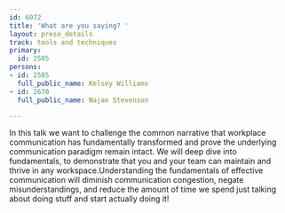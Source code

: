```yaml
---
id: 6072
title: 'What are you saying? '
layout: preso_details
track: tools and techniques
primary:
  id: 2505
persons:
- id: 2505
  full_public_name: Kelsey Williams
- id: 2670
  full_public_name: Najae Stevenson

---
```

In this talk we want to challenge the common narrative that workplace communication has fundamentally transformed and prove the underlying communication paradigm remain intact. We will deep dive into fundamentals, to demonstrate that you and your team can maintain and thrive in any workspace.Understanding the fundamentals of effective communication will diminish communication congestion, negate misunderstandings, and reduce the amount of time we spend just talking about doing stuff and start actually doing it!